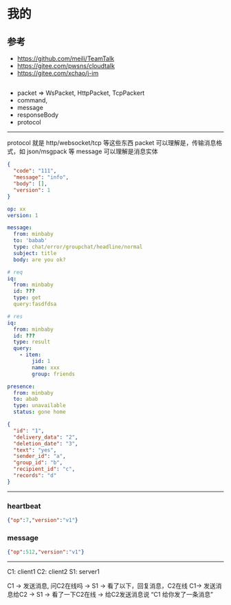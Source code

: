 # 我的

## 参考

- https://github.com/meili/TeamTalk
- https://gitee.com/pwsns/cloudtalk
- https://gitee.com/xchao/j-im


## 

- packet => WsPacket, HttpPacket, TcpPackert
- command, 
- message
- responseBody
- protocol

----


protocol 就是 http/websocket/tcp 等这些东西
packet 可以理解是，传输消息格式，如 json/msgpack 等
message 可以理解是消息实体

```json
{
  "code": "111",
  "message": "info",
  "body": [],
  "version": 1
}
```


```yaml
op: xx
version: 1
```

```yaml
message:
  from: minbaby
  to: 'babab'
  type: chat/error/groupchat/headline/normal
  subject: title
  body: are you ok?
```

```yaml
# req
iq:
  from: minbaby
  id: ???
  type: get
  query:fasdfdsa
```

```yaml
# res
iq:
  from: minbaby
  id: ???
  type: result
  query:
    - item:
        jid: 1
        name: xxx
        group: friends
```

```yaml
presence:
  from: minbaby
  to: abab
  type: unavailable
  status: gone home
```

```json
{
  "id": "1",
  "delivery_data": "2",
  "deletion_date": "3",
  "text": "yes",
  "sender_id": "a",
  "group_id": "b",
  "recipient_id": "c",
  "records": "d"
}
```

----

### heartbeat
```json
{"op":7,"version":"v1"}
```

### message
```json
{"op":512,"version":"v1"}
```

----

C1: client1
C2: client2
S1: server1

C1 -> 发送消息, 问C2在线吗 -> S1 -> 看了以下，回复消息，C2在线
C1-> 发送消息给C2 -> S1 -> 看了一下C2在线 -> 给C2发送消息说 “C1 给你发了一条消息”